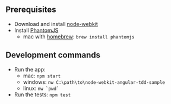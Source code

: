 ## Prerequisites

 - Download and install [node-webkit](https://github.com/rogerwang/node-webkit#downloads)
 - Install [PhantomJS](http://phantomjs.org/)
    - mac with [homebrew](http://brew.sh/): `brew install phantomjs`

## Development commands

 - Run the app:
    - mac: `npm start`
    - windows: `nw C:\path\to\node-webkit-angular-tdd-sample`
    - linux: ``nw `pwd` ``
 - Run the tests: `npm test`

